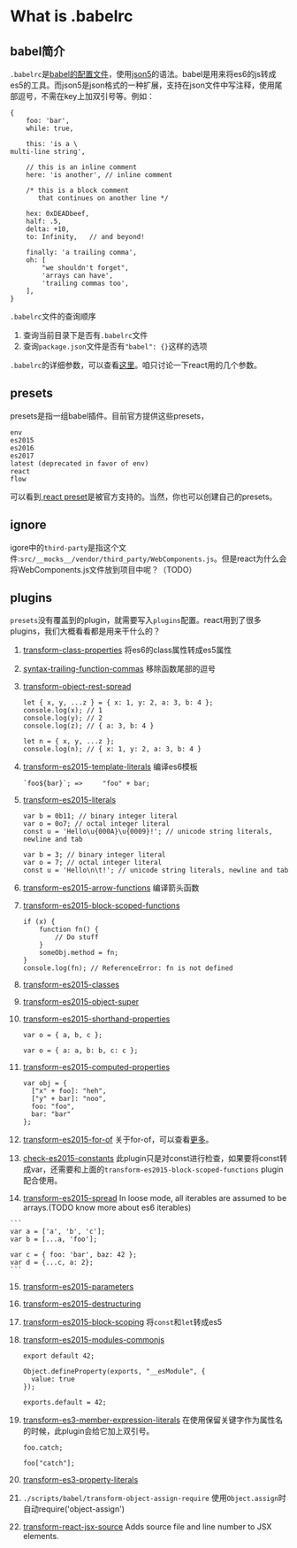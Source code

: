 # What is .babelrc

## babel简介

`.babelrc`是[babel的配置文件](https://babeljs.io/docs/usage/babelrc/)，使用[json5](https://github.com/json5/json5)的语法。babel是用来将es6的js转成es5的工具。而json5是json格式的一种扩展，支持在json文件中写注释，使用尾部逗号，不需在key上加双引号等。例如：

```
{
    foo: 'bar',
    while: true,

    this: 'is a \
multi-line string',

    // this is an inline comment
    here: 'is another', // inline comment

    /* this is a block comment
       that continues on another line */

    hex: 0xDEADbeef,
    half: .5,
    delta: +10,
    to: Infinity,   // and beyond!

    finally: 'a trailing comma',
    oh: [
        "we shouldn't forget",
        'arrays can have',
        'trailing commas too',
    ],
}
```

`.babelrc`文件的查询顺序

1. 查询当前目录下是否有`.babelrc`文件
2. 查询`package.json`文件是否有`"babel": {}`这样的选项

`.babelrc`的详细参数，可以查看[这里](https://babeljs.io/docs/usage/api/#options)。咱只讨论一下react用的几个参数。

## presets
presets是指一组babel插件。目前官方提供这些presets，

```
env
es2015
es2016
es2017
latest (deprecated in favor of env)
react
flow
```
可以看到,[react preset](http://babeljs.io/docs/plugins/preset-react/)是被官方支持的。当然，你也可以创建自己的presets。

## ignore
igore中的`third-party`是指这个文件:`src/__mocks__/vendor/third_party/WebComponents.js`。但是react为什么会将WebComponents.js文件放到项目中呢？（TODO）

## plugins
`presets`没有覆盖到的plugin，就需要写入`plugins`配置。react用到了很多plugins，我们大概看看都是用来干什么的？

1. [transform-class-properties](https://babeljs.io/docs/plugins/transform-class-properties/) 将es6的class属性转成es5属性
2. [syntax-trailing-function-commas](http://babeljs.io/docs/plugins/syntax-trailing-function-commas/) 移除函数尾部的逗号
3. [transform-object-rest-spread](http://babeljs.io/docs/plugins/transform-object-rest-spread/) 

	```
	let { x, y, ...z } = { x: 1, y: 2, a: 3, b: 4 };
	console.log(x); // 1
	console.log(y); // 2
	console.log(z); // { a: 3, b: 4 }
	```
	```
	let n = { x, y, ...z };
	console.log(n); // { x: 1, y: 2, a: 3, b: 4 }
	```
4. [transform-es2015-template-literals](http://babeljs.io/docs/plugins/transform-es2015-template-literals/) 编译es6模板
	```
	`foo${bar}`; => 	"foo" + bar;
	```
	
5. [transform-es2015-literals](http://babeljs.io/docs/plugins/transform-es2015-literals/)

	```
	var b = 0b11; // binary integer literal
	var o = 0o7; // octal integer literal
	const u = 'Hello\u{000A}\u{0009}!'; // unicode string literals, newline and tab
	```
	```
	var b = 3; // binary integer literal
	var o = 7; // octal integer literal
	const u = 'Hello\n\t!'; // unicode string literals, newline and tab
	```

6. [transform-es2015-arrow-functions](http://babeljs.io/docs/plugins/transform-es2015-arrow-functions/) 编译箭头函数
7. [transform-es2015-block-scoped-functions](http://babeljs.io/docs/plugins/transform-es2015-block-scoped-functions/)

	```
	if (x) {
	    function fn() {
	        // Do stuff
	    }
	    someObj.method = fn;
	}
	console.log(fn); // ReferenceError: fn is not defined
	```
8. [transform-es2015-classes](https://babeljs.io/docs/plugins/transform-es2015-classes/)
9. [transform-es2015-object-super](http://babeljs.io/docs/plugins/transform-es2015-object-super/)
10. [transform-es2015-shorthand-properties](http://babeljs.io/docs/plugins/transform-es2015-shorthand-properties/)

	```
	var o = { a, b, c };
	```
	```
	var o = { a: a, b: b, c: c };
	```
	
11. [transform-es2015-computed-properties](http://babeljs.io/docs/plugins/transform-es2015-computed-properties/)
	
	```
	var obj = {
	  ["x" + foo]: "heh",
	  ["y" + bar]: "noo",
	  foo: "foo",
	  bar: "bar"
	};
	```
12. [transform-es2015-for-of](http://babeljs.io/docs/plugins/transform-es2015-for-of/) 关于for-of，可以查看[更多](http://www.benmvp.com/learning-es6-for-of-loop/)。
13.  [check-es2015-constants](http://babeljs.io/docs/plugins/check-es2015-constants/) 此plugin只是对const进行检查，如果要将const转成var，还需要和上面的`transform-es2015-block-scoped-functions` plugin配合使用。
14.  [transform-es2015-spread](http://babeljs.io/docs/plugins/transform-es2015-spread/) In loose mode, all iterables are assumed to be arrays.(TODO know more about es6 iterables)

	```
	var a = ['a', 'b', 'c'];
	var b = [...a, 'foo'];
	
	var c = { foo: 'bar', baz: 42 };
	var d = {...c, a: 2};
	```
	
15. [transform-es2015-parameters](http://babeljs.io/docs/plugins/transform-es2015-parameters/)
16. [transform-es2015-destructuring](http://babeljs.io/docs/plugins/transform-es2015-destructuring/)
17. [transform-es2015-block-scoping](http://babeljs.io/docs/plugins/transform-es2015-block-scoping/) 将`const`和`let`转成es5
18. [transform-es2015-modules-commonjs](http://babeljs.io/docs/plugins/transform-es2015-modules-commonjs/)
	
	```
	export default 42;
	```
	```
	Object.defineProperty(exports, "__esModule", {
	  value: true
	});
	
	exports.default = 42;
	```
	
19. [transform-es3-member-expression-literals](http://babeljs.io/docs/plugins/transform-es3-member-expression-literals/) 在使用保留关键字作为属性名的时候，此plugin会给它加上双引号。
	```
	foo.catch;
	```
	```
	foo["catch"];
	```

20. [transform-es3-property-literals](http://babeljs.io/docs/plugins/transform-es3-property-literals/)
21. `./scripts/babel/transform-object-assign-require` 使用`Object.assign`时自动require('object-assign')
22. [transform-react-jsx-source](http://babeljs.io/docs/plugins/transform-react-jsx-source/) Adds source file and line number to JSX elements.